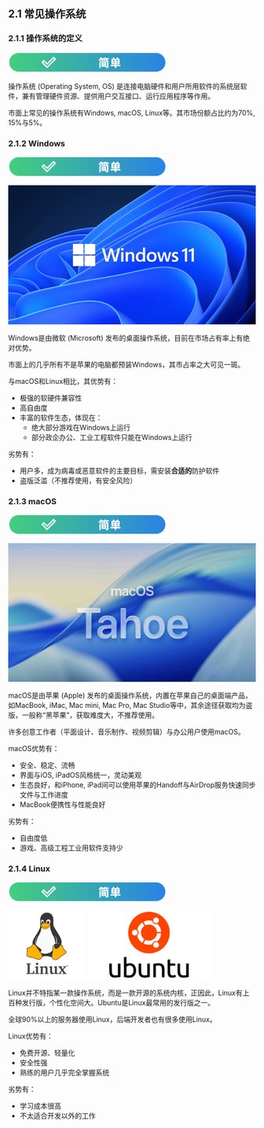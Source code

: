 ## 2.1 常见操作系统

### 2.1.1 操作系统的定义

![简单](../../图片/easy.svg)

操作系统 (Operating System, OS) 是连接电脑硬件和用户所用软件的系统层软件，兼有管理硬件资源、提供用户交互接口、运行应用程序等作用。

市面上常见的操作系统有Windows, macOS, Linux等。其市场份额占比约为70%, 15%与5%。

### 2.1.2 Windows

![简单](../../图片/easy.svg)

<img src='../../图片/xt-cjczxt-win11.png' alt="Windows">

Windows是由微软 (Microsoft) 发布的桌面操作系统，目前在市场占有率上有绝对优势。

市面上的几乎所有不是苹果的电脑都预装Windows，其市占率之大可见一斑。

与macOS和Linux相比，其优势有：

- 极强的软硬件兼容性
- 高自由度
- 丰富的软件生态，体现在：
    - 绝大部分游戏在Windows上运行
    - 部分政企办公、工业工程软件只能在Windows上运行

劣势有：

- 用户多，成为病毒或恶意软件的主要目标，需安装**合适的**防护软件
- 盗版泛滥（不推荐使用，有安全风险）

### 2.1.3 macOS

![简单](../../图片/easy.svg)

<img src='../../图片/xt-cjczxt-macos26.jpg' alt="macOS">

macOS是由苹果 (Apple) 发布的桌面操作系统，内置在苹果自己的桌面端产品，如MacBook, iMac, Mac mini, Mac Pro, Mac Studio等中，其余途径获取均为盗版，一般称“黑苹果”，获取难度大，不推荐使用。

许多创意工作者（平面设计、音乐制作、视频剪辑）与办公用户使用macOS。

macOS优势有：
- 安全、稳定、流畅
- 界面与iOS, iPadOS风格统一，灵动美观
- 生态良好，和iPhone, iPad间可以使用苹果的Handoff与AirDrop服务快速同步文件与工作进度
- MacBook便携性与性能良好

劣势有：
- 自由度低
- 游戏、高级工程工业用软件支持少

### 2.1.4 Linux

![简单](../../图片/easy.svg)

<img src='../../图片/xt-cjczxt-linux.png' alt="Linux" height=140pt> 

<img src='../../图片/xt-cjczxt-ubuntu.png' alt="Ubuntu" height=140pt>

Linux并不特指某一款操作系统，而是一款开源的系统内核，正因此，Linux有上百种发行版，个性化空间大。Ubuntu是Linux最常用的发行版之一。

全球90%以上的服务器使用Linux，后端开发者也有很多使用Linux。

Linux优势有：
- 免费开源、轻量化
- 安全性强
- 熟练的用户几乎完全掌握系统

劣势有：
- 学习成本很高
- 不太适合开发以外的工作